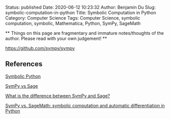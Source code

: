 Status: published
Date: 2020-06-12 10:23:32
Author: Benjamin Du
Slug: symbolic-computation-in-python
Title: Symbolic Computation in Python
Category: Computer Science
Tags: Computer Science, symbolic computation, symbolic, Mathematica, Python, SymPy, SageMath

**
Things on this page are fragmentary and immature notes/thoughts of the author.
Please read with your own judgement!
**

https://github.com/sympy/sympy

## References

[Symbolic Python](https://maths-with-python.readthedocs.io/en/latest/07-sympy.html)

[SymPy vs Sage](https://github.com/sympy/sympy/wiki/SymPy-vs.-Sage)

[What is the difference between SymPy and Sage?](https://stackoverflow.com/questions/17847902/what-is-the-difference-between-sympy-and-sage)

[SymPy vs. SageMath: symbolic computation and automatic differentiation in Python](https://tryalgo.org/en/arithmetics/2017/07/13/sympy-vs-sagemath/)